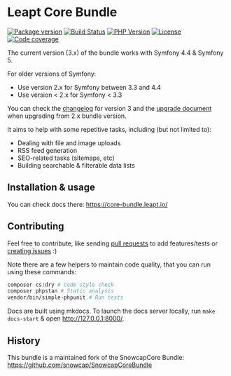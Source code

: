 Leapt Core Bundle
=================

[![Package version](https://img.shields.io/packagist/v/leapt/core-bundle.svg?style=flat-square)](https://packagist.org/packages/leapt/core-bundle)
[![Build Status](https://img.shields.io/github/workflow/status/leapt/core-bundle/Continuous%20Integration/4.x?style=flat-square)](https://github.com/leapt/core-bundle/actions?query=workflow%3A%22Continuous+Integration%22)
[![PHP Version](https://img.shields.io/packagist/php-v/leapt/core-bundle.svg?branch=4.x&style=flat-square)](https://travis-ci.org/leapt/core-bundle?branch=4.x)
[![License](https://img.shields.io/badge/license-MIT-red.svg?style=flat-square)](LICENSE)
[![Code coverage](https://img.shields.io/codecov/c/github/leapt/core-bundle?style=flat-square)](https://codecov.io/gh/leapt/core-bundle/branch/4.x)

The current version (3.x) of the bundle works with Symfony 4.4 & Symfony 5.

For older versions of Symfony:

* Use version 2.x for Symfony between 3.3 and 4.4
* Use version < 2.x for Symfony < 3.3

You can check the [changelog](CHANGELOG-3.x.md) for version 3 and the [upgrade document](UPGRADE-3.x.md) when upgrading
from 2.x bundle version.

It aims to help with some repetitive tasks, including (but not limited to):

* Dealing with file and image uploads
* RSS feed generation
* SEO-related tasks (sitemaps, etc)
* Building searchable & filterable data lists

Installation & usage
--------------------

You can check docs there: https://core-bundle.leapt.io/

Contributing
------------

Feel free to contribute, like sending [pull requests](https://github.com/leapt/core-bundle/pulls) to add features/tests
or [creating issues](https://github.com/leapt/core-bundle/issues) :)

Note there are a few helpers to maintain code quality, that you can run using these commands:

```bash
composer cs:dry # Code style check
composer phpstan # Static analysis
vendor/bin/simple-phpunit # Run tests
```

Docs are built using mkdocs. To launch the docs server locally, run `make docs-start` & open http://127.0.0.1:8000/.

History
-------

This bundle is a maintained fork of the SnowcapCore Bundle: https://github.com/snowcap/SnowcapCoreBundle

